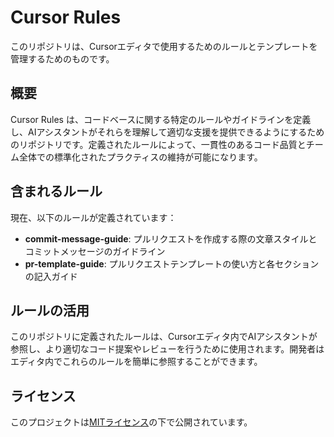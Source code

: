 # Cursor Rules

このリポジトリは、Cursorエディタで使用するためのルールとテンプレートを管理するためのものです。

## 概要

Cursor Rules は、コードベースに関する特定のルールやガイドラインを定義し、AIアシスタントがそれらを理解して適切な支援を提供できるようにするためのリポジトリです。定義されたルールによって、一貫性のあるコード品質とチーム全体での標準化されたプラクティスの維持が可能になります。

## 含まれるルール

現在、以下のルールが定義されています：

- **commit-message-guide**: プルリクエストを作成する際の文章スタイルとコミットメッセージのガイドライン
- **pr-template-guide**: プルリクエストテンプレートの使い方と各セクションの記入ガイド

## ルールの活用

このリポジトリに定義されたルールは、Cursorエディタ内でAIアシスタントが参照し、より適切なコード提案やレビューを行うために使用されます。開発者はエディタ内でこれらのルールを簡単に参照することができます。

## ライセンス

このプロジェクトは[MITライセンス](LICENSE)の下で公開されています。 
